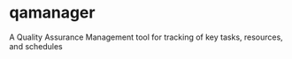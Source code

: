 # qamanager
A Quality Assurance Management tool for tracking of key tasks, resources, and schedules
